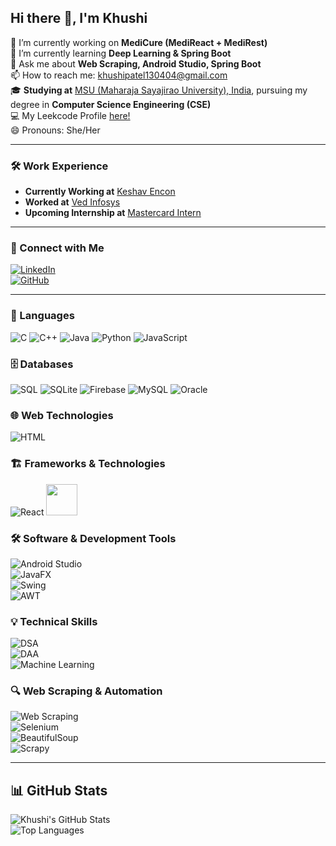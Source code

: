 ## Hi there 👋, I'm Khushi  

🔭 I’m currently working on **MediCure (MediReact + MediRest)**  
🌱 I’m currently learning **Deep Learning & Spring Boot**  
💬 Ask me about **Web Scraping, Android Studio, Spring Boot**  
📫 How to reach me: [khushipatel130404@gmail.com](mailto:khushipatel130404@gmail.com)  
🎓 **Studying at** [MSU (Maharaja Sayajirao University), India](https://www.msubaroda.ac.in/), pursuing my degree in **Computer Science Engineering (CSE)**  
💻 My Leekcode Profile [here!](https://leetcode.com/u/KashX_1304/)  
😄 Pronouns: She/Her  

---

### 🛠️ Work Experience
- **Currently Working at** [Keshav Encon](https://www.keshavencon.com/)  
- **Worked at** [Ved Infosys](https://www.vedinfosys.com/)  
- **Upcoming Internship at** [Mastercard Intern](https://www.mastercard.com/)  

---

### 🌟 Connect with Me  
[![LinkedIn](https://img.shields.io/badge/LinkedIn-Profile-blue?logo=linkedin)](https://www.linkedin.com/in/khushi-patel-a905032a2)  
[![GitHub](https://img.shields.io/badge/GitHub-Follow-grey?logo=github)](https://github.com/Khushi130404)  

---

### 🚀 Languages  
![C](https://skillicons.dev/icons?i=c)  ![C++](https://skillicons.dev/icons?i=cpp)  ![Java](https://skillicons.dev/icons?i=java)  ![Python](https://skillicons.dev/icons?i=python)  ![JavaScript](https://skillicons.dev/icons?i=javascript)  

### 🗄️ Databases  
![SQL](https://skillicons.dev/icons?i=mysql)  ![SQLite](https://skillicons.dev/icons?i=sqlite)  ![Firebase](https://skillicons.dev/icons?i=firebase)  ![MySQL](https://skillicons.dev/icons?i=mysql)  ![Oracle](https://skillicons.dev/icons?i=oracle)  

### 🌐 Web Technologies  
![HTML](https://skillicons.dev/icons?i=html,css,js,php)


### 🏗️ Frameworks & Technologies  
![React](https://skillicons.dev/icons?i=react,java)
<img src="https://cdn.jsdelivr.net/gh/devicons/devicon@latest/icons/spring/spring-original.svg" width="50" />


### 🛠️ Software & Development Tools  
![Android Studio](https://img.shields.io/badge/Android_Studio-3DDC84?style=for-the-badge&logo=android-studio&logoColor=white)  
![JavaFX](https://img.shields.io/badge/JavaFX-3776AB?style=for-the-badge&logo=java&logoColor=white)  
![Swing](https://img.shields.io/badge/Swing-007396?style=for-the-badge&logo=java&logoColor=white)  
![AWT](https://img.shields.io/badge/AWT-FFA500?style=for-the-badge&logo=java&logoColor=white)  

### 💡 Technical Skills  
![DSA](https://img.shields.io/badge/Data_Structures-008000?style=for-the-badge)  
![DAA](https://img.shields.io/badge/Design_and_Analysis_of_Algorithms-800080?style=for-the-badge)  
![Machine Learning](https://img.shields.io/badge/Machine_Learning-FF6F00?style=for-the-badge&logo=python&logoColor=white)  

### 🔍 Web Scraping & Automation  
![Web Scraping](https://img.shields.io/badge/Web_Scraping-4A90E2?style=for-the-badge&logo=selenium&logoColor=white)  
![Selenium](https://img.shields.io/badge/Selenium-43B02A?style=for-the-badge&logo=selenium&logoColor=white)  
![BeautifulSoup](https://img.shields.io/badge/BeautifulSoup-3796A6?style=for-the-badge&logo=python&logoColor=white)  
![Scrapy](https://img.shields.io/badge/Scrapy-1A1A1A?style=for-the-badge&logo=scrapy&logoColor=white)  

---

## 📊 GitHub Stats  
![Khushi's GitHub Stats](https://github-readme-stats.vercel.app/api?username=Khushi130404&show_icons=true&theme=dark)  
![Top Languages](https://github-readme-stats.vercel.app/api/top-langs/?username=Khushi130404&layout=compact&theme=dark)  



